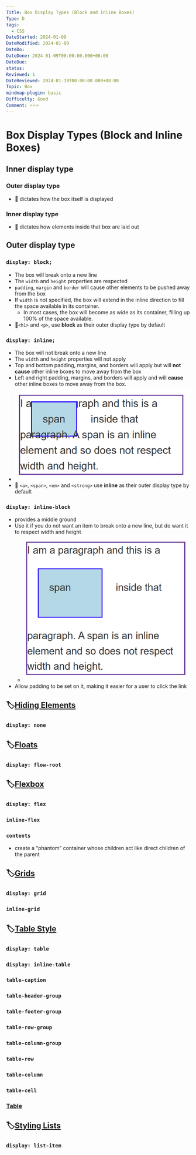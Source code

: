 ```yaml
---
Title: Box Display Types (Block and Inline Boxes)
Type: D
tags:
  - CSS
DateStarted: 2024-01-09
DateModified: 2024-01-09
DateDo:
DateDone: 2024-01-09T00:00:00.000+08:00
DateDue:
status:
Reviewed: 1
DateReviewed: 2024-01-19T00:00:00.000+08:00
Topic: Box
mindmap-plugin: basic
Difficulty: Good
Comment: ⭐⭐⭐
---
```


# Box Display Types (Block and Inline Boxes)

## Inner display type

### Outer display type

- 📌 dictates how the box itself is displayed

### Inner display type

- 📌 dictates how elements inside that box are laid out

## Outer display type

### `display: block;`

- The box will break onto a new line
- The `width` and `height` properties are respected
- `padding`, `margin` and `border` will cause other elements to be pushed away from the box
- If `width` is not specified, the box will extend in the inline direction to fill the space available in its container.
  - In most cases, the box will become as wide as its container, filling up 100% of the space available.
- 📌`<h1>` and `<p>`, use **block** as their outer display type by default

### `display: inline;`

- The box will not break onto a new line
- The `width` and `height` properties will not apply
- Top and bottom padding, margins, and borders will apply but will **not cause** other inline boxes to move away from the box
- Left and right padding, margins, and borders will apply and will **cause** other inline boxes to move away from the box.
- ![](<z-Assets/CSS%20Box%20Model%20(盒模型)-Inline.png>)
- 📌 `<a>`, `<span>`, `<em>` and `<strong>` use **inline** as their outer display type by default

### `display: inline-block`

- provides a middle ground
- Use it if you do not want an item to break onto a new line, but do want it to respect width and height
  - ![](<z-Assets/CSS%20Box%20Model%20(盒模型)-Inline%20Block.png>)
- Allow padding to be set on it, making it easier for a user to click the link

## 🏷️[Hiding Elements](Hiding%20Elements.md)

### `display: none`

## 🏷️[Floats](Floats.md)

### `display: flow-root`

## 🏷️[Flexbox](Flexbox.md)

### `display: flex`

### `inline-flex`

### `contents`

- create a “phantom” container whose children act like direct children of the parent

## 🏷️[Grids](Grids.md)

### `display: grid`

### `inline-grid`

## 🏷️[Table Style](Table%20Style.md)

### `display: table`

### `display: inline-table`

### `table-caption`

### `table-header-group`

### `table-footer-group`

### `table-row-group`

### `table-column-group`

### `table-row`

### `table-column`

### `table-cell`

### [Table](https://tailwindcss.com/docs/display#table)

## 🏷️[Styling Lists](Styling%20Lists.md)

### `display: list-item`
